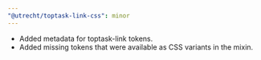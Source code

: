 ```yaml
---
"@utrecht/toptask-link-css": minor
---
```


- Added metadata for toptask-link tokens.
- Added missing tokens that were available as CSS variants in the mixin.
